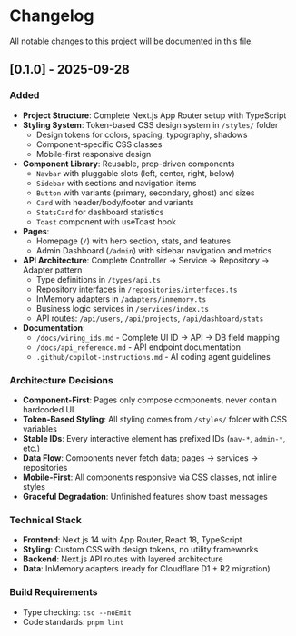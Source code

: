 # Changelog

All notable changes to this project will be documented in this file.

## [0.1.0] - 2025-09-28

### Added
- **Project Structure**: Complete Next.js App Router setup with TypeScript
- **Styling System**: Token-based CSS design system in `/styles/` folder
  - Design tokens for colors, spacing, typography, shadows
  - Component-specific CSS classes
  - Mobile-first responsive design
- **Component Library**: Reusable, prop-driven components
  - `Navbar` with pluggable slots (left, center, right, below)
  - `Sidebar` with sections and navigation items
  - `Button` with variants (primary, secondary, ghost) and sizes
  - `Card` with header/body/footer and variants
  - `StatsCard` for dashboard statistics
  - `Toast` component with useToast hook
- **Pages**: 
  - Homepage (`/`) with hero section, stats, and features
  - Admin Dashboard (`/admin`) with sidebar navigation and metrics
- **API Architecture**: Complete Controller → Service → Repository → Adapter pattern
  - Type definitions in `/types/api.ts`
  - Repository interfaces in `/repositories/interfaces.ts` 
  - InMemory adapters in `/adapters/inmemory.ts`
  - Business logic services in `/services/index.ts`
  - API routes: `/api/users`, `/api/projects`, `/api/dashboard/stats`
- **Documentation**:
  - `/docs/wiring_ids.md` - Complete UI ID → API → DB field mapping
  - `/docs/api_reference.md` - API endpoint documentation
  - `.github/copilot-instructions.md` - AI coding agent guidelines

### Architecture Decisions
- **Component-First**: Pages only compose components, never contain hardcoded UI
- **Token-Based Styling**: All styling comes from `/styles/` folder with CSS variables
- **Stable IDs**: Every interactive element has prefixed IDs (`nav-*`, `admin-*`, etc.)
- **Data Flow**: Components never fetch data; pages → services → repositories
- **Mobile-First**: All components responsive via CSS classes, not inline styles
- **Graceful Degradation**: Unfinished features show toast messages

### Technical Stack
- **Frontend**: Next.js 14 with App Router, React 18, TypeScript
- **Styling**: Custom CSS with design tokens, no utility frameworks
- **Backend**: Next.js API routes with layered architecture
- **Data**: InMemory adapters (ready for Cloudflare D1 + R2 migration)

### Build Requirements
- Type checking: `tsc --noEmit`
- Code standards: `pnpm lint`